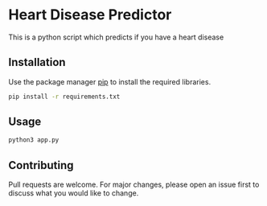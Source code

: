 # Heart Disease Predictor

This is a python script which predicts if you have a heart disease

## Installation

Use the package manager [pip](https://pip.pypa.io/en/stable/) to install the required libraries.

```bash
pip install -r requirements.txt
```

## Usage

```python
python3 app.py
```

## Contributing

Pull requests are welcome. For major changes, please open an issue first to discuss what you would like to change.
